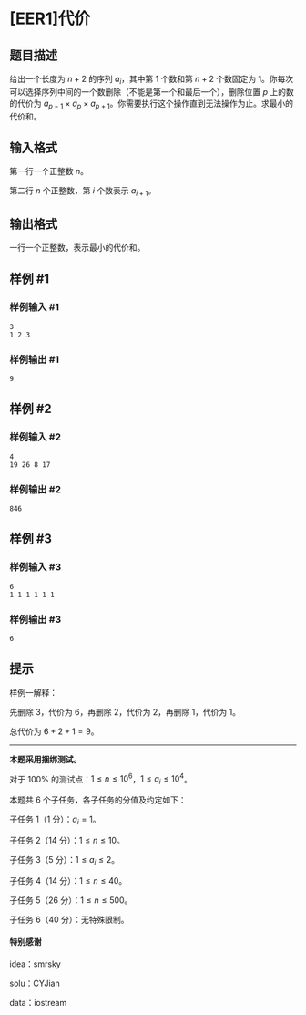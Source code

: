 # [EER1]代价

## 题目描述

给出一个长度为 $n+2$ 的序列 $a_i$，其中第 $1$ 个数和第 $n+2$ 个数固定为 $1$。你每次可以选择序列中间的一个数删除（不能是第一个和最后一个），删除位置 $p$ 上的数的代价为 $a_{p-1} \times a_p \times a_{p+1}$。你需要执行这个操作直到无法操作为止。求最小的代价和。

## 输入格式

第一行一个正整数 $n$。

第二行 $n$ 个正整数，第 $i$ 个数表示 $a_{i+1}$。

## 输出格式

一行一个正整数，表示最小的代价和。

## 样例 #1

### 样例输入 #1
```
3
1 2 3
```

### 样例输出 #1

```
9
```

## 样例 #2

### 样例输入 #2
```
4
19 26 8 17
```

### 样例输出 #2

```
846
```

## 样例 #3

### 样例输入 #3
```
6
1 1 1 1 1 1
```

### 样例输出 #3

```
6
```

## 提示

样例一解释：

先删除 $3$，代价为 $6$，再删除 $2$，代价为 $2$，再删除 $1$，代价为 $1$。

总代价为 $6+2+1=9$。

---

**本题采用捆绑测试。**

对于 $100\%$ 的测试点：$1 \leq n \leq 10^6$，$1 \leq a_i \leq 10^4$。

本题共 $6$ 个子任务，各子任务的分值及约定如下：

子任务 $1$（$1$ 分）：$a_i = 1$。

子任务 $2$（$14$ 分）：$1 \leq n \leq 10$。

子任务 $3$（$5$ 分）：$1 \leq a_i \leq 2$。

子任务 $4$（$14$ 分）：$1 \leq n \leq 40$。

子任务 $5$（$26$ 分）：$1 \leq n \leq 500$。

子任务 $6$（$40$ 分）：无特殊限制。

#### 特别感谢

idea：smrsky

solu：CYJian

data：iostream
